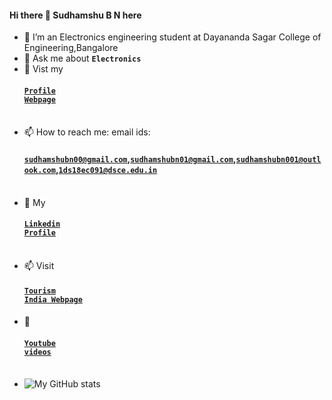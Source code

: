 #### Hi there 👋 Sudhamshu B N here
- 🌱 I’m an Electronics engineering student at Dayananda Sagar College of Engineering,Bangalore
- 💬 Ask me about <code><b>Electronics</b></code>
- 🌱 Vist my <h4><a href=https://sudhamshu091.github.io/><code>Profile Webpage</code></a></h4><br>
- 📫 How to reach me: email ids:<h4><code>sudhamshubn00@gmail.com</code>,<code>sudhamshubn01@gmail.com</code>,<code>sudhamshubn001@outlook.com</code>,<code>1ds18ec091@dsce.edu.in</code></h4><br>
- 🔭 My <h4><a href=https://www.linkedin.com/in/sudhamshu-b-n-760bb7171/><code>Linkedin Profile</code></a></h4><br>
- 📫 Visit <h4><a href="https://sudhamshu091.github.io/tourismindia"><code>Tourism India Webpage</code></a></h4>
- 🔭 <h4><a href=https://youtube.com/channel/UCVmz-E_TdHmItBfqy-ipkWQ><code>Youtube videos</code></a></h4><br>
- ![My GitHub stats](https://github-readme-stats.vercel.app/api?username=sudhamshu091&theme=highcontrast&show_icons=true&count_private=true)
